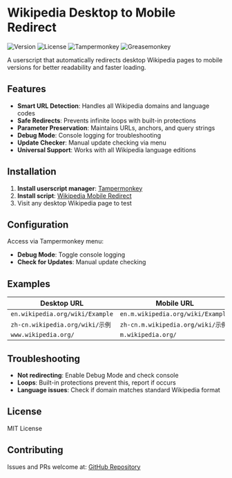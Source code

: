 # Wikipedia Desktop to Mobile Redirect

![Version](https://img.shields.io/badge/version-1.0-blue.svg)
![License](https://img.shields.io/badge/license-MIT-green.svg)
![Tampermonkey](https://img.shields.io/badge/Tampermonkey-compatible-brightgreen.svg)
![Greasemonkey](https://img.shields.io/badge/Greasemonkey-compatible-brightgreen.svg)

A userscript that automatically redirects desktop Wikipedia pages to mobile versions for better readability and faster loading.

## Features

- **Smart URL Detection**: Handles all Wikipedia domains and language codes
- **Safe Redirects**: Prevents infinite loops with built-in protections
- **Parameter Preservation**: Maintains URLs, anchors, and query strings
- **Debug Mode**: Console logging for troubleshooting
- **Update Checker**: Manual update checking via menu
- **Universal Support**: Works with all Wikipedia language editions

## Installation

1. **Install userscript manager**: [Tampermonkey](https://tampermonkey.net)
2. **Install script**: [Wikipedia Mobile Redirect](https://raw.githubusercontent.com/OD728/WikiM/main/wikipedia-desktop-to-mobile-redirect.user.js)
3. Visit any desktop Wikipedia page to test

## Configuration

Access via Tampermonkey menu:
- **Debug Mode**: Toggle console logging
- **Check for Updates**: Manual update checking

## Examples

| Desktop URL | Mobile URL |
|-------------|------------|
| `en.wikipedia.org/wiki/Example` | `en.m.wikipedia.org/wiki/Example` |
| `zh-cn.wikipedia.org/wiki/示例` | `zh-cn.m.wikipedia.org/wiki/示例` |
| `www.wikipedia.org/` | `m.wikipedia.org/` |

## Troubleshooting

- **Not redirecting**: Enable Debug Mode and check console
- **Loops**: Built-in protections prevent this, report if occurs
- **Language issues**: Check if domain matches standard Wikipedia format

## License

MIT License

## Contributing

Issues and PRs welcome at: [GitHub Repository](https://github.com/OD728/WikiM)
